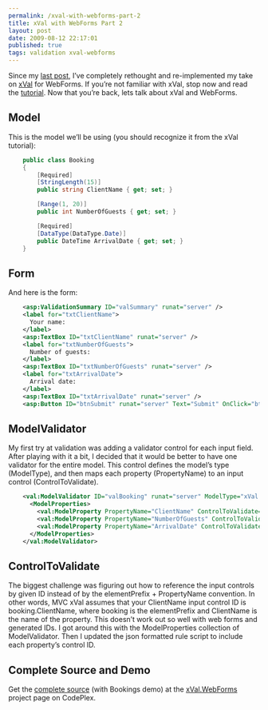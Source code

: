 ```yaml
---
permalink: /xval-with-webforms-part-2
title: xVal with WebForms Part 2 
layout: post
date: 2009-08-12 22:17:01
published: true
tags: validation xval-webforms
---
```



Since my [last post](http://john.rummell.info/john/blog/post/xVal-with-WebForms.aspx), I’ve completely rethought and re-implemented my take on [xVal](http://xval.codeplex.com/) for WebForms. If you’re not familiar with xVal, stop now and read the [tutorial](http://blog.codeville.net/2009/01/10/xval-a-validation-framework-for-aspnet-mvc/). Now that you’re back, lets talk about xVal and WebForms.


## Model

This is the model we’ll be using (you should recognize it from the xVal tutorial):

``` csharp
    public class Booking
    {
        [Required]
        [StringLength(15)]
        public string ClientName { get; set; }

        [Range(1, 20)]
        public int NumberOfGuests { get; set; }

        [Required]
        [DataType(DataType.Date)]
        public DateTime ArrivalDate { get; set; }
    }
```

## Form

And here is the form:

``` xml
    <asp:ValidationSummary ID="valSummary" runat="server" />
    <label for="txtClientName">
      Your name:
    </label>
    <asp:TextBox ID="txtClientName" runat="server" />
    <label for="txtNumberOfGuests">
      Number of guests:
    </label>
    <asp:TextBox ID="txtNumberOfGuests" runat="server" />
    <label for="txtArrivalDate">
      Arrival date:
    </label>
    <asp:TextBox ID="txtArrivalDate" runat="server" />
    <asp:Button ID="btnSubmit" runat="server" Text="Submit" OnClick="btnSubmit_Click" />
```

## ModelValidator

My first try at validation was adding a validator control for each input field. After playing with it a bit, I decided that it would be better to have one validator for the entire model. This control defines the model’s type (ModelType), and then maps each property (PropertyName) to an input control (ControlToValidate).

``` xml
    <val:ModelValidator ID="valBooking" runat="server" ModelType="xVal.WebForms.Demo.Booking, xVal.WebForms.Demo">
      <ModelProperties>
        <val:ModelProperty PropertyName="ClientName" ControlToValidate="txtClientName" />
        <val:ModelProperty PropertyName="NumberOfGuests" ControlToValidate="txtNumberOfGuests" />
        <val:ModelProperty PropertyName="ArrivalDate" ControlToValidate="txtArrivalDate" />
      </ModelProperties>
    </val:ModelValidator>
```

## ControlToValidate

The biggest challenge was figuring out how to reference the input controls by given ID instead of by the elementPrefix + PropertyName convention. In other words, MVC xVal assumes that your ClientName input control ID is booking.ClientName, where booking is the elementPrefix and ClientName is the name of the property. This doesn’t work out so well with web forms and generated IDs. I got around this with the ModelProperties collection of ModelValidator. Then I updated the json formatted rule script to include each property’s control ID.


## Complete Source and Demo

Get the [complete source](http://xvalwebforms.codeplex.com/Release/ProjectReleases.aspx?ReleaseId=31487) (with Bookings demo) at the [xVal.WebForms](http://xvalwebforms.codeplex.com/) project page on CodePlex.


